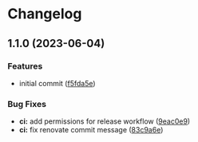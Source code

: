 # Changelog


## 1.1.0 (2023-06-04)


### Features

* initial commit ([f5fda5e](https://github.com/muhlba91/doppler-secrets-buildkite-plugin/commit/f5fda5e97bd2a2a3eb638702f0c011fe4200e5ba))


### Bug Fixes

* **ci:** add permissions for release workflow ([9eac0e9](https://github.com/muhlba91/doppler-secrets-buildkite-plugin/commit/9eac0e9c8dfa79648d8dcc526bed860570b6a8e9))
* **ci:** fix renovate commit message ([83c9a6e](https://github.com/muhlba91/doppler-secrets-buildkite-plugin/commit/83c9a6e03dca7d43bb3fdd8ecd8a91d155c668e7))
